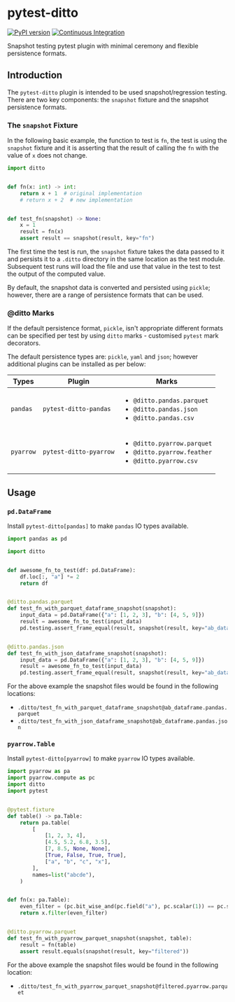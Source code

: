 # pytest-ditto
[![PyPI version](https://badge.fury.io/py/pytest-ditto.svg)](https://badge.fury.io/py/pytest-ditto)
[![Continuous Integration](https://github.com/owlowlyowl/pytest-ditto/actions/workflows/ci.yml/badge.svg)](https://github.com/owlowlyowl/pytest-ditto/actions/workflows/ci.yml)

Snapshot testing pytest plugin with minimal ceremony and flexible persistence formats.

## Introduction
The `pytest-ditto` plugin is intended to be used snapshot/regression testing. There are
two key components: the `snapshot` fixture and the snapshot persistence formats.

### The `snapshot` Fixture
In the following basic example, the function to test is `fn`, the test is using the
`snapshot` fixture and it is asserting that the result of calling the `fn` with the
value of `x` does not change. 


```python
import ditto


def fn(x: int) -> int:
    return x + 1  # original implementation
    # return x + 2  # new implementation


def test_fn(snapshot) -> None:
    x = 1
    result = fn(x)
    assert result == snapshot(result, key="fn")
```

The first time the test is run, the `snapshot` fixture takes the data passed to it and
persists it to a `.ditto` directory in the same location as the test module. Subsequent
test runs will load the file and use that value in the test to test the output of the
computed value.

By default, the snapshot data is converted and persisted using `pickle`; however, there
are a range of persistence formats that can be used.

### @ditto Marks
If the default persistence format, `pickle`, isn't appropriate different formats can be
specified per test by using `ditto` marks - customised `pytest` mark decorators.

The default persistence types are: `pickle`, `yaml` and `json`; however additional
plugins can be installed as per below:

| Types | Plugin | Marks |
| --- | --- | --- |
| `pandas` | `pytest-ditto-pandas` | <ul><li>`@ditto.pandas.parquet`</li><li>`@ditto.pandas.json`</li><li>`@ditto.pandas.csv`</li> |
| `pyarrow` | `pytest-ditto-pyarrow` | <ul><li>`@ditto.pyarrow.parquet`</li><li>`@ditto.pyarrow.feather`</li><li>`@ditto.pyarrow.csv`</li> |


## Usage

### `pd.DataFrame`

Install `pytest-ditto[pandas]` to make `pandas` IO types available.

```python
import pandas as pd

import ditto


def awesome_fn_to_test(df: pd.DataFrame):
    df.loc[:, "a"] *= 2
    return df


@ditto.pandas.parquet
def test_fn_with_parquet_dataframe_snapshot(snapshot):
    input_data = pd.DataFrame({"a": [1, 2, 3], "b": [4, 5, 9]})
    result = awesome_fn_to_test(input_data)
    pd.testing.assert_frame_equal(result, snapshot(result, key="ab_dataframe"))


@ditto.pandas.json
def test_fn_with_json_dataframe_snapshot(snapshot):
    input_data = pd.DataFrame({"a": [1, 2, 3], "b": [4, 5, 9]})
    result = awesome_fn_to_test(input_data)
    pd.testing.assert_frame_equal(result, snapshot(result, key="ab_dataframe"))
```

For the above example the snapshot files would be found in the following locations:
- `.ditto/test_fn_with_parquet_dataframe_snapshot@ab_dataframe.pandas.parquet`
- `.ditto/test_fn_with_json_dataframe_snapshot@ab_dataframe.pandas.json`


### `pyarrow.Table`

Install `pytest-ditto[pyarrow]` to make `pyarrow` IO types available.

```python
import pyarrow as pa
import pyarrow.compute as pc
import ditto
import pytest


@pytest.fixture
def table() -> pa.Table:
    return pa.table(
        [
            [1, 2, 3, 4],
            [4.5, 5.2, 6.8, 3.5],
            [7, 8.5, None, None],
            [True, False, True, True],
            ["a", "b", "c", "x"],
        ],
        names=list("abcde"),
    )


def fn(x: pa.Table):
    even_filter = (pc.bit_wise_and(pc.field("a"), pc.scalar(1)) == pc.scalar(0))
    return x.filter(even_filter)


@ditto.pyarrow.parquet
def test_fn_with_pyarrow_parquet_snapshot(snapshot, table):
    result = fn(table)
    assert result.equals(snapshot(result, key="filtered"))
```

For the above example the snapshot files would be found in the following location:
- `.ditto/test_fn_with_pyarrow_parquet_snapshot@filtered.pyarrow.parquet`
